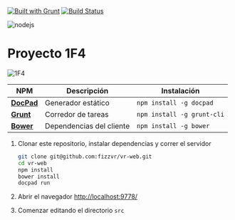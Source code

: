 [![Built with Grunt](https://cdn.gruntjs.com/builtwith.svg)](http://gruntjs.com/)
[![Build Status](https://travis-ci.org/fizzvr/vr-web.svg?branch=master)](https://travis-ci.org/fizzvr/vr-web)

![nodejs](http://k46.kn3.net/5/0/C/B/3/B/BB7.jpg)

Proyecto 1F4
================

![1F4](http://k46.kn3.net/8/6/1/4/B/5/3D4.jpg)


NPM | Descripción | Instalación
--- | --- | ---
[**DocPad**](http://docpad.org/) | Generador estático | `npm install -g docpad`
[**Grunt**](http://gruntjs.com/) | Corredor de tareas | `npm install -g grunt-cli`
[**Bower**](http://bower.io/) | Dependencias del cliente |`npm install -g bower`

1. Clonar este repositorio, instalar dependencias y correr el servidor

    ```bash
	git clone git@github.com:fizzvr/vr-web.git
	cd vr-web
	npm install
    bower install
	docpad run
	```

1. Abrir el navegador [http://localhost:9778/](http://localhost:9778/)
1. Comenzar editando el directorio `src`
